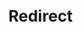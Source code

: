 ﻿---
layout: src/layouts/Redirect.astro
title: Redirect
redirect: https://octopus.com/docs/runbooks/runbook-examples/routine
pubDate:  2023-01-01
navSearch: false
navSitemap: false
navMenu: false
---
